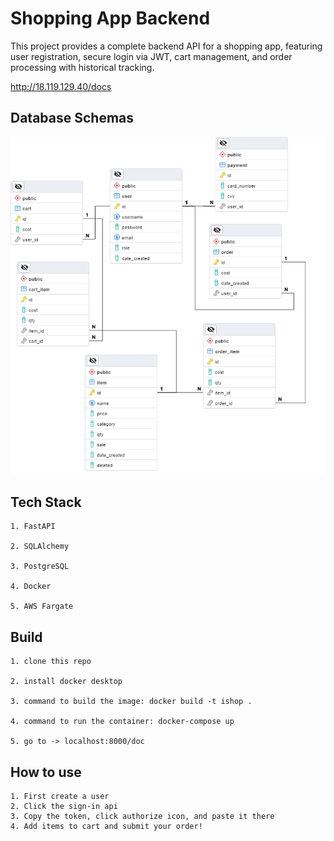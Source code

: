 # Shopping App Backend

This project provides a complete backend API for a shopping app, featuring user registration, secure login via JWT, cart management, and order processing with historical tracking.

<http://18.119.129.40/docs>

## Database Schemas

![ishop db](pics/ishop.png)

## Tech Stack
    1. FastAPI

    2. SQLAlchemy

    3. PostgreSQL

    4. Docker

    5. AWS Fargate

## Build
    1. clone this repo

    2. install docker desktop

    3. command to build the image: docker build -t ishop .

    4. command to run the container: docker-compose up

    5. go to -> localhost:8000/doc

## How to use

    1. First create a user
    2. Click the sign-in api
    3. Copy the token, click authorize icon, and paste it there
    4. Add items to cart and submit your order!